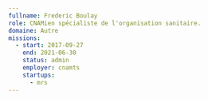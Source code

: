 ```yaml
---
fullname: Frederic Boulay
role: CNAMien spécialiste de l'organisation sanitaire.
domaine: Autre
missions:
  - start: 2017-09-27
    end: 2021-06-30
    status: admin
    employer: cnamts
    startups:
      - mrs
---
```

